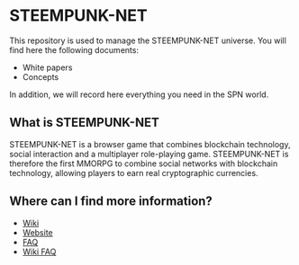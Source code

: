 STEEMPUNK-NET
======

This repository is used to manage the STEEMPUNK-NET universe. 
You will find here the following documents:

- White papers
- Concepts

In addition, we will record here everything you need in the SPN world.


What is STEEMPUNK-NET
------

STEEMPUNK-NET is a browser game that combines blockchain technology, social interaction and a multiplayer role-playing game. 
STEEMPUNK-NET is therefore the first MMORPG to combine social networks with blockchain technology, 
allowing players to earn real cryptographic currencies.


Where can I find more information?
------

- [Wiki](https://github.com/pcsg/steempunknet/wiki)
- [Website](https://www.steempunk.net/)
- [FAQ](https://www.steempunk.net/FAQ)
- [Wiki FAQ](https://github.com/pcsg/steempunknet/wiki/faq-v1)